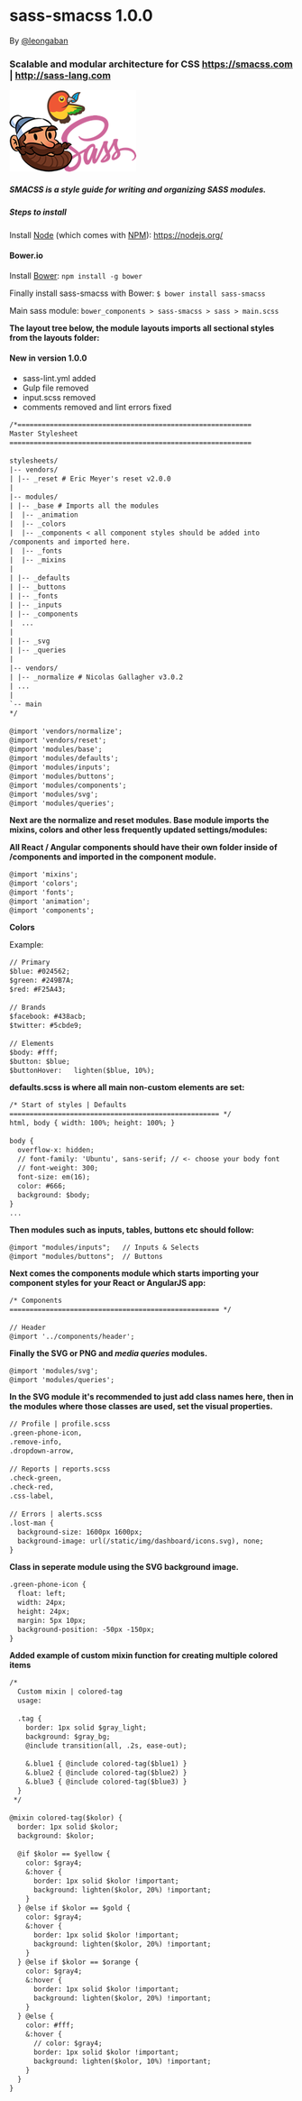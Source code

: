 
# sass-smacss 1.0.0
By <a href="http://twitter.com/leongaban">@leongaban</a>

### Scalable and modular architecture for CSS https://smacss.com | http://sass-lang.com

![Bower, SMACSS, SASS](https://raw.githubusercontent.com/leongaban/github_images/master/bower-jack-sass.png)

##### SMACSS is a style guide for writing and organizing SASS modules.

##### Steps to install
Install <a href="https://nodejs.org/">Node</a> (which comes with <a href="https://www.npmjs.com/">NPM</a>): https://nodejs.org/

#### Bower.io
Install <a href="http://bower.io">Bower</a>: `npm install -g bower`

Finally install sass-smacss with Bower: `$ bower install sass-smacss`

Main sass module: `bower_components > sass-smacss > sass > main.scss`

<strong>The layout tree below, the module layouts imports all sectional styles from the layouts folder:</strong>

#### New in version 1.0.0

- sass-lint.yml added
- Gulp file removed
- input.scss removed
- comments removed and lint errors fixed

```
/*==========================================================
Master Stylesheet
============================================================

stylesheets/
|-- vendors/
| |-- _reset # Eric Meyer's reset v2.0.0
|
|-- modules/
| |-- _base # Imports all the modules
|  |-- _animation
|  |-- _colors
|  |-- _components < all component styles should be added into /components and imported here.
|  |-- _fonts
|  |-- _mixins
|
| |-- _defaults
| |-- _buttons
| |-- _fonts
| |-- _inputs
| |-- _components
|  ...
|
| |-- _svg
| |-- _queries
|
|-- vendors/
| |-- _normalize # Nicolas Gallagher v3.0.2
| ...
|
`-- main
*/

@import 'vendors/normalize';
@import 'vendors/reset';
@import 'modules/base';
@import 'modules/defaults';
@import 'modules/inputs';
@import 'modules/buttons';
@import 'modules/components';
@import 'modules/svg';
@import 'modules/queries';
```

<strong>Next are the normalize and reset modules. Base module imports the mixins, colors and other less frequently updated settings/modules:</strong>

<strong>All React / Angular components should have their own folder inside of /components and imported in the component module.</strong>

```
@import 'mixins';
@import 'colors';
@import 'fonts';
@import 'animation';
@import 'components';
```

<strong>Colors</strong>

Example:

```
// Primary
$blue: #024562;
$green: #249B7A;
$red: #F25A43;

// Brands
$facebook: #438acb;
$twitter: #5cbde9;

// Elements
$body: #fff;
$button: $blue;
$buttonHover:	lighten($blue, 10%);
```

<strong>defaults.scss is where all main non-custom elements are set:</strong>

```
/* Start of styles | Defaults
==================================================== */
html, body { width: 100%; height: 100%; }

body {
  overflow-x: hidden;
  // font-family: 'Ubuntu', sans-serif; // <- choose your body font
  // font-weight: 300;
  font-size: em(16);
  color: #666;
  background: $body;
}
...
```

<strong>Then modules such as inputs, tables, buttons etc should follow:</strong>
```
@import "modules/inputs";	// Inputs & Selects
@import "modules/buttons";	// Buttons
```

<strong>Next comes the components module which starts importing your component styles for your React or AngularJS app:</strong>
```
/* Components
==================================================== */

// Header
@import '../components/header';
```

<strong>Finally the SVG or PNG and <i>media queries</i> modules.</strong>
```
@import 'modules/svg';
@import 'modules/queries';
```

<strong>In the SVG module it's recommended to just add class names here, then in the modules where those classes are used, set the visual properties.</strong>

```
// Profile | profile.scss
.green-phone-icon,
.remove-info,
.dropdown-arrow,

// Reports | reports.scss
.check-green,
.check-red,
.css-label,

// Errors | alerts.scss
.lost-man {
  background-size: 1600px 1600px;
  background-image: url(/static/img/dashboard/icons.svg), none;
}
```

<strong>Class in seperate module using the SVG background image.</strong>
```
.green-phone-icon {
  float: left;
  width: 24px;
  height: 24px;
  margin: 5px 10px;
  background-position: -50px -150px;
}
```

<strong>Added example of custom mixin function for creating multiple colored items</strong>
```
/*
  Custom mixin | colored-tag
  usage:

  .tag {
    border: 1px solid $gray_light;
    background: $gray_bg;
    @include transition(all, .2s, ease-out);

    &.blue1 { @include colored-tag($blue1) }
    &.blue2 { @include colored-tag($blue2) }
    &.blue3 { @include colored-tag($blue3) }
  }
 */

@mixin colored-tag($kolor) {
  border: 1px solid $kolor;
  background: $kolor;

  @if $kolor == $yellow {
    color: $gray4;
    &:hover {
      border: 1px solid $kolor !important;
      background: lighten($kolor, 20%) !important;
    }
  } @else if $kolor == $gold {
    color: $gray4;
    &:hover {
      border: 1px solid $kolor !important;
      background: lighten($kolor, 20%) !important;
    }
  } @else if $kolor == $orange {
    color: $gray4;
    &:hover {
      border: 1px solid $kolor !important;
      background: lighten($kolor, 20%) !important;
    }
  } @else {
    color: #fff;
    &:hover {
      // color: $gray4;
      border: 1px solid $kolor !important;
      background: lighten($kolor, 10%) !important;
    }
  }
}
```
